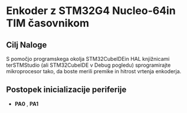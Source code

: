 # Enkoder z STM32G4 Nucleo-64in TIM časovnikom 

## Cilj Naloge
S  pomočjo  programskega  okolja STM32CubeIDEin  HAL  knjižnicami  terSTMStudio (ali STM32CubeIDE  v Debug pogledu) sprogramirajte  mikroprocesor  tako,  da boste merili premike  in  hitrost vrtenja enkoderja.

## Postopek inicializacije periferije
- **PA0** , **PA1**